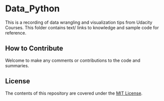 # Data_Python
This is a recording of data wrangling and visualization tips from Udacity Courses.
This folder contains text/ links to knowledge and sample code for reference.

## How to Contribute
Welcome to make any comments or contributions to the code and summaries.

## License

The contents of this repository are covered under the [MIT License](LICENSE).
